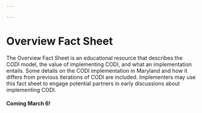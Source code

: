 ```yaml
---

---
```


# Overview Fact Sheet



The Overview Fact Sheet is an educational resource that describes the CODI model, the value of implementing CODI, and what an implementation entails. Some details on the CODI implementation in Maryland and how it differs from previous iterations of CODI are included. Implementers may use this fact sheet to engage potential partners in early discussions about implementing CODI. 

#### Coming March 6!


